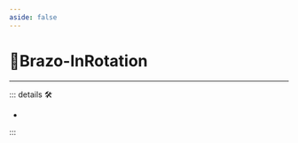 ```yaml
---
aside: false
---
```

# 🔷<soma>Brazo</soma>-InRotation

---

<!-- =================================================== -->
<!-- =================================================== -->
<!-- =================================================== -->
<!-- =================================================== -->
<!-- =================================================== -->
::: details 🛠

-

:::
